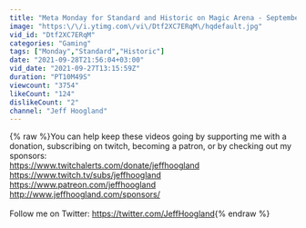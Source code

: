 ```yaml
---
title: "Meta Monday for Standard and Historic on Magic Arena - September 27th, 2021"
image: "https:\/\/i.ytimg.com\/vi\/Dtf2XC7ERqM\/hqdefault.jpg"
vid_id: "Dtf2XC7ERqM"
categories: "Gaming"
tags: ["Monday","Standard","Historic"]
date: "2021-09-28T21:56:04+03:00"
vid_date: "2021-09-27T13:15:59Z"
duration: "PT10M49S"
viewcount: "3754"
likeCount: "124"
dislikeCount: "2"
channel: "Jeff Hoogland"
---
```

{% raw %}You can help keep these videos going by supporting me with a donation, subscribing on twitch, becoming a patron, or by checking out my sponsors:<br /><a rel="nofollow" target="blank" href="https://www.twitchalerts.com/donate/jeffhoogland">https://www.twitchalerts.com/donate/jeffhoogland</a><br /><a rel="nofollow" target="blank" href="https://www.twitch.tv/subs/jeffhoogland">https://www.twitch.tv/subs/jeffhoogland</a><br /><a rel="nofollow" target="blank" href="https://www.patreon.com/jeffhoogland">https://www.patreon.com/jeffhoogland</a><br /><a rel="nofollow" target="blank" href="http://www.jeffhoogland.com/sponsors/">http://www.jeffhoogland.com/sponsors/</a><br /><br />Follow me on Twitter: <a rel="nofollow" target="blank" href="https://twitter.com/JeffHoogland">https://twitter.com/JeffHoogland</a>{% endraw %}
